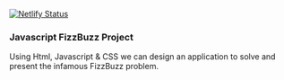 [![Netlify Status](https://api.netlify.com/api/v1/badges/468569ac-f122-4bd6-b777-53230ec577e3/deploy-status)](https://app.netlify.com/sites/js-fizzbuzz/deploys)
### Javascript FizzBuzz Project
Using Html, Javascript & CSS we can design an application to solve and present the infamous FizzBuzz problem.
